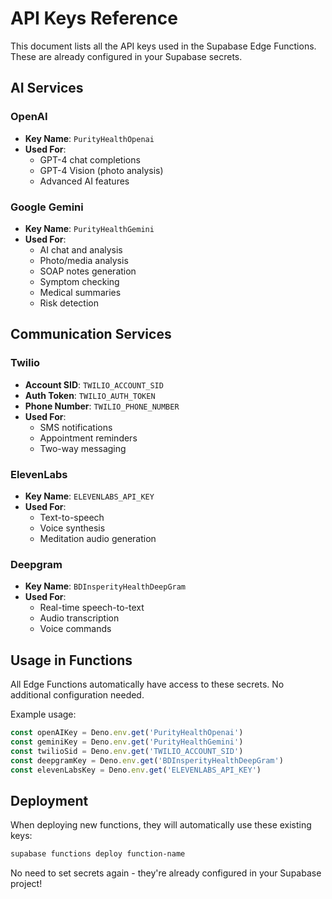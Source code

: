 # API Keys Reference

This document lists all the API keys used in the Supabase Edge Functions. These are already configured in your Supabase secrets.

## AI Services

### OpenAI
- **Key Name**: `PurityHealthOpenai`
- **Used For**: 
  - GPT-4 chat completions
  - GPT-4 Vision (photo analysis)
  - Advanced AI features

### Google Gemini
- **Key Name**: `PurityHealthGemini`
- **Used For**:
  - AI chat and analysis
  - Photo/media analysis
  - SOAP notes generation
  - Symptom checking
  - Medical summaries
  - Risk detection

## Communication Services

### Twilio
- **Account SID**: `TWILIO_ACCOUNT_SID`
- **Auth Token**: `TWILIO_AUTH_TOKEN`
- **Phone Number**: `TWILIO_PHONE_NUMBER`
- **Used For**:
  - SMS notifications
  - Appointment reminders
  - Two-way messaging

### ElevenLabs
- **Key Name**: `ELEVENLABS_API_KEY`
- **Used For**:
  - Text-to-speech
  - Voice synthesis
  - Meditation audio generation

### Deepgram
- **Key Name**: `BDInsperityHealthDeepGram`
- **Used For**:
  - Real-time speech-to-text
  - Audio transcription
  - Voice commands

## Usage in Functions

All Edge Functions automatically have access to these secrets. No additional configuration needed.

Example usage:
```typescript
const openAIKey = Deno.env.get('PurityHealthOpenai')
const geminiKey = Deno.env.get('PurityHealthGemini')
const twilioSid = Deno.env.get('TWILIO_ACCOUNT_SID')
const deepgramKey = Deno.env.get('BDInsperityHealthDeepGram')
const elevenLabsKey = Deno.env.get('ELEVENLABS_API_KEY')
```

## Deployment

When deploying new functions, they will automatically use these existing keys:
```bash
supabase functions deploy function-name
```

No need to set secrets again - they're already configured in your Supabase project!